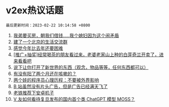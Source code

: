 # v2ex热议话题

`最后更新时间：2023-02-22 10:14:58 +0800`

1. [我弟要买房，朝我们借钱.....我个媳妇因为这个闹矛盾](https://www.v2ex.com/t/917858)
1. [建了一个北京的生活交流群](https://www.v2ex.com/t/917878)
1. [感觉今年比去年还要困难](https://www.v2ex.com/t/917843)
1. [[推广+抽奖]经常喝茶的朋友看过来，老婆老家山上种的白芽奇兰开卖了，进来看看吧](https://www.v2ex.com/t/917845)
1. [说下让你打开了新世界的东西（观念，物品等等，任何东西都可以）](https://www.v2ex.com/t/917918)
1. [有没有阳了两个月还在咳嗽的？](https://www.v2ex.com/t/917834)
1. [两个娃的程序员心理历程：不要被外界影响](https://www.v2ex.com/t/917906)
1. [B 站虽然没有片头广告，但是广告已经满天飞了](https://www.v2ex.com/t/917841)
1. [老铁推荐下安卓机子](https://www.v2ex.com/t/917908)
1. [V 友如何看待复旦发布的国内首个类 ChatGPT 模型 MOSS？](https://www.v2ex.com/t/917844)

